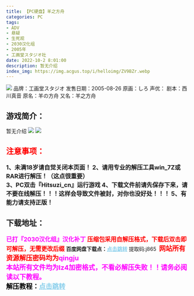 ```yaml
---
title: 【PC硬盘】羊之方舟
categories: PC
tags:
- ADV
- 悬疑
- 生死观
- 2030汉化组
- 2005年
- 工画堂スタジオ社
date: 2022-10-2 8:01:00
description: 暂无介绍
index_img: https://img.acgus.top/i/helloimg/ZV9BZr.webp
---
```

![](https://img.acgus.top/i/helloimg/ZV9BZr.webp)
品牌：工画堂スタジオ
发售日期：2005-08-26
原画：しろ
声优：
剧本：西川真音
原名：羊の方舟
又名：羊之方舟

## 游戏简介：
暂无介绍
![](https://img.acgus.top/i/helloimg/ZVWuMc.webp)
![](https://img.acgus.top/i/helloimg/ZVWy8q.webp)





## <font color=#FF0000 >注意事项：</font>
<font size=3><b>1、未满18岁请自觉关闭本页面！
2、请用专业的解压工具win_7Z或RAR进行解压！（这点很重要）  
3、PC双击『Hitsuzi_cn』运行游戏
4、下载文件前请先保存下来，请不要在线解压！！！这样会导致文件被封，对你也没好处！！！
5、有能力请支持正版！</b></font>

## 下载地址：
<font color=#FF00FF size=3>**已打『2030汉化组』汉化补丁**</font>
<font color=#FF0000 size=3>**压缩包采用自解压格式，下载后双击即可解压，无需更改后缀**</font>
<b>百度网盘下载点：</b><a href="https://pan.baidu.com/s/1ccpLzk0L3ejxvDQn4Yw11w?pwd=j865" style="color: #87CEEB;"><b>点击跳转</b></a> 提取码:j865
<a style="padding: 0" href="https://post.qingju.org/AD/"><img style="max-width:100%" src="https://img.acgus.top/i/2024/07/478f689b8021d8d499ab43d21acf137a.gif" alt=""></a>
<b><font color=#FF0000 size=4>网站所有资源解压密码均为</b></font><b><font color=#FF00FF size=4>qingju</font><font color=#FF0000 ></font></b><br><b><font color=#FF00FF size=4>本站所有文件均为lz4加密格式，不看必解压失败！！请务必阅读以下教程。</b></font><br><b><font color=#000 size=4>解压教程：</b><a href="https://post.qingju.org/tutorial/000/" style="color: #87CEEB;"><b>点击跳转</b></a>